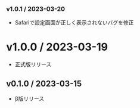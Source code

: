 ### v1.0.1 / 2023-03-20

  - Safariで設定画面が正しく表示されないバグを修正

# v1.0.0 / 2023-03-19

  - 正式版リリース

## v0.1.0 / 2023-03-15

  - β版リリース
